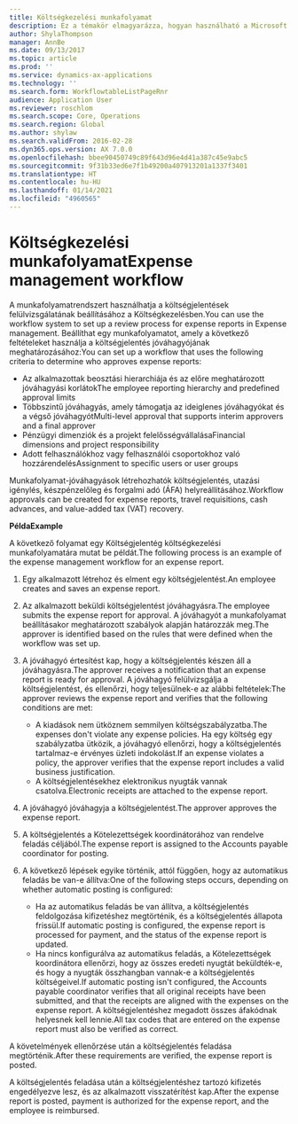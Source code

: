 ```yaml
---
title: Költségkezelési munkafolyamat
description: Ez a témakör elmagyarázza, hogyan használható a Microsoft Dynamics 365 Finance munkafolyamatrendszere a költségjelentések felülvizsgálatának beállításához a Költségkezelésben.
author: ShylaThompson
manager: AnnBe
ms.date: 09/13/2017
ms.topic: article
ms.prod: ''
ms.service: dynamics-ax-applications
ms.technology: ''
ms.search.form: WorkflowtableListPageRnr
audience: Application User
ms.reviewer: roschlom
ms.search.scope: Core, Operations
ms.search.region: Global
ms.author: shylaw
ms.search.validFrom: 2016-02-28
ms.dyn365.ops.version: AX 7.0.0
ms.openlocfilehash: bbee90450749c89f643d96e4d41a387c45e9abc5
ms.sourcegitcommit: 9f31b33ed6e7f1b49200a407913201a1337f3401
ms.translationtype: HT
ms.contentlocale: hu-HU
ms.lasthandoff: 01/14/2021
ms.locfileid: "4960565"
---
```

# <a name="expense-management-workflow"></a><span data-ttu-id="6a12b-103">Költségkezelési munkafolyamat</span><span class="sxs-lookup"><span data-stu-id="6a12b-103">Expense management workflow</span></span>

<span data-ttu-id="6a12b-104">A munkafolyamatrendszert használhatja a költségjelentések felülvizsgálatának beállításához a Költségkezelésben.</span><span class="sxs-lookup"><span data-stu-id="6a12b-104">You can use the workflow system to set up a review process for expense reports in Expense management.</span></span> <span data-ttu-id="6a12b-105">Beállíthat egy munkafolyamatot, amely a következő feltételeket használja a költségjelentés jóváhagyójának meghatározásához:</span><span class="sxs-lookup"><span data-stu-id="6a12b-105">You can set up a workflow that uses the following criteria to determine who approves expense reports:</span></span>

- <span data-ttu-id="6a12b-106">Az alkalmazottak beosztási hierarchiája és az előre meghatározott jóváhagyási korlátok</span><span class="sxs-lookup"><span data-stu-id="6a12b-106">The employee reporting hierarchy and predefined approval limits</span></span>
- <span data-ttu-id="6a12b-107">Többszintű jóváhagyás, amely támogatja az ideiglenes jóváhagyókat és a végső jóváhagyót</span><span class="sxs-lookup"><span data-stu-id="6a12b-107">Multi-level approval that supports interim approvers and a final approver</span></span>
- <span data-ttu-id="6a12b-108">Pénzügyi dimenziók és a projekt felelősségvállalása</span><span class="sxs-lookup"><span data-stu-id="6a12b-108">Financial dimensions and project responsibility</span></span>
- <span data-ttu-id="6a12b-109">Adott felhasználókhoz vagy felhasználói csoportokhoz való hozzárendelés</span><span class="sxs-lookup"><span data-stu-id="6a12b-109">Assignment to specific users or user groups</span></span>

<span data-ttu-id="6a12b-110">Munkafolyamat-jóváhagyások létrehozhatók költségjelentés, utazási igénylés, készpénzelőleg és forgalmi adó (ÁFA) helyreállításához.</span><span class="sxs-lookup"><span data-stu-id="6a12b-110">Workflow approvals can be created for expense reports, travel requisitions, cash advances, and value-added tax (VAT) recovery.</span></span>

<span data-ttu-id="6a12b-111">**Példa**</span><span class="sxs-lookup"><span data-stu-id="6a12b-111">**Example**</span></span>

<span data-ttu-id="6a12b-112">A következő folyamat egy Költségjelentég költségkezelési munkafolyamatára mutat be példát.</span><span class="sxs-lookup"><span data-stu-id="6a12b-112">The following process is an example of the expense management workflow for an expense report.</span></span>

1. <span data-ttu-id="6a12b-113">Egy alkalmazott létrehoz és elment egy költségjelentést.</span><span class="sxs-lookup"><span data-stu-id="6a12b-113">An employee creates and saves an expense report.</span></span>
2. <span data-ttu-id="6a12b-114">Az alkalmazott beküldi költségjelentést jóváhagyásra.</span><span class="sxs-lookup"><span data-stu-id="6a12b-114">The employee submits the expense report for approval.</span></span> <span data-ttu-id="6a12b-115">A jóváhagyót a munkafolyamat beállításakor meghatározott szabályok alapján határozzák meg.</span><span class="sxs-lookup"><span data-stu-id="6a12b-115">The approver is identified based on the rules that were defined when the workflow was set up.</span></span>
3. <span data-ttu-id="6a12b-116">A jóváhagyó értesítést kap, hogy a költségjelentés készen áll a jóváhagyásra.</span><span class="sxs-lookup"><span data-stu-id="6a12b-116">The approver receives a notification that an expense report is ready for approval.</span></span> <span data-ttu-id="6a12b-117">A jóváhagyó felülvizsgálja a költségjelentést, és ellenőrzi, hogy teljesülnek-e az alábbi feltételek:</span><span class="sxs-lookup"><span data-stu-id="6a12b-117">The approver reviews the expense report and verifies that the following conditions are met:</span></span>

    - <span data-ttu-id="6a12b-118">A kiadások nem ütköznem semmilyen költségszabályzatba.</span><span class="sxs-lookup"><span data-stu-id="6a12b-118">The expenses don't violate any expense policies.</span></span> <span data-ttu-id="6a12b-119">Ha egy költség egy szabályzatba ütközik, a jóváhagyó ellenőrzi, hogy a költségjelentés tartalmaz-e érvényes üzleti indokolást.</span><span class="sxs-lookup"><span data-stu-id="6a12b-119">If an expense violates a policy, the approver verifies that the expense report includes a valid business justification.</span></span>
    - <span data-ttu-id="6a12b-120">A költségjelentésekhez elektronikus nyugták vannak csatolva.</span><span class="sxs-lookup"><span data-stu-id="6a12b-120">Electronic receipts are attached to the expense report.</span></span>

4. <span data-ttu-id="6a12b-121">A jóváhagyó jóváhagyja a költségjelentést.</span><span class="sxs-lookup"><span data-stu-id="6a12b-121">The approver approves the expense report.</span></span>
5. <span data-ttu-id="6a12b-122">A költségjelentés a Kötelezettségek koordinátorához van rendelve feladás céljából.</span><span class="sxs-lookup"><span data-stu-id="6a12b-122">The expense report is assigned to the Accounts payable coordinator for posting.</span></span>
6. <span data-ttu-id="6a12b-123">A következő lépések egyike történik, attól függően, hogy az automatikus feladás be van-e állítva:</span><span class="sxs-lookup"><span data-stu-id="6a12b-123">One of the following steps occurs, depending on whether automatic posting is configured:</span></span>

    - <span data-ttu-id="6a12b-124">Ha az automatikus feladás be van állítva, a költségjelentés feldolgozása kifizetéshez megtörténik, és a költségjelentés állapota frissül.</span><span class="sxs-lookup"><span data-stu-id="6a12b-124">If automatic posting is configured, the expense report is processed for payment, and the status of the expense report is updated.</span></span>
    - <span data-ttu-id="6a12b-125">Ha nincs konfigurálva az automatikus feladás, a Kötelezettségek koordinátora ellenőrzi, hogy az összes eredeti nyugtát beküldték-e, és hogy a nyugták összhangban vannak-e a költségjelentés költségeivel.</span><span class="sxs-lookup"><span data-stu-id="6a12b-125">If automatic posting isn't configured, the Accounts payable coordinator verifies that all original receipts have been submitted, and that the receipts are aligned with the expenses on the expense report.</span></span> <span data-ttu-id="6a12b-126">A költségjelentéshez megadott összes áfakódnak helyesnek kell lennie.</span><span class="sxs-lookup"><span data-stu-id="6a12b-126">All tax codes that are entered on the expense report must also be verified as correct.</span></span>

<span data-ttu-id="6a12b-127">A követelmények ellenőrzése után a költségjelentés feladása megtörténik.</span><span class="sxs-lookup"><span data-stu-id="6a12b-127">After these requirements are verified, the expense report is posted.</span></span>

<span data-ttu-id="6a12b-128">A költségjelentés feladása után a költségjelentéshez tartozó kifizetés engedélyezve lesz, és az alkalmazott visszatérítést kap.</span><span class="sxs-lookup"><span data-stu-id="6a12b-128">After the expense report is posted, payment is authorized for the expense report, and the employee is reimbursed.</span></span>
